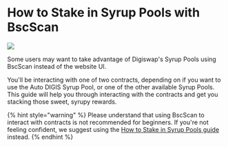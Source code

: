 # How to Stake in Syrup Pools with BscScan

![](../../.gitbook/assets/docs-masthead-2-%20%282%29.png)

Some users may want to take advantage of Digiswap's Syrup Pools using BscScan instead of the website UI.

You'll be interacting with one of two contracts, depending on if you want to use the Auto DIGIS Syrup Pool, or one of the other available Syrup Pools. This guide will help you through interacting with the contracts and get you stacking those sweet, syrupy rewards.

{% hint style="warning" %}
Please understand that using BscScan to interact with contracts is not recommended for beginners. If you're not feeling confident, we suggest using the [How to Stake in Syrup Pools guide](https://docs.digiswap.finance/products/syrup-pool/syrup-pool-guide) instead.
{% endhint %}



